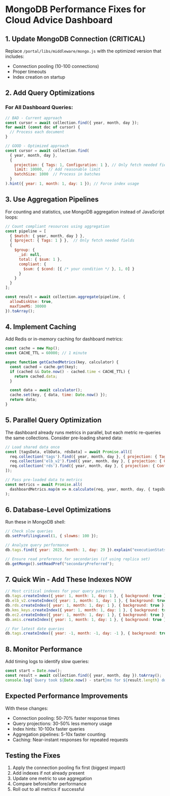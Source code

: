 # MongoDB Performance Fixes for Cloud Advice Dashboard

## 1. Update MongoDB Connection (CRITICAL)

Replace `/portal/libs/middleware/mongo.js` with the optimized version that includes:
- Connection pooling (10-100 connections)
- Proper timeouts
- Index creation on startup

## 2. Add Query Optimizations

### For All Dashboard Queries:

```javascript
// BAD - Current approach
const cursor = await collection.find({ year, month, day });
for await (const doc of cursor) {
  // Process each document
}

// GOOD - Optimized approach
const cursor = await collection.find(
  { year, month, day },
  {
    projection: { Tags: 1, Configuration: 1 }, // Only fetch needed fields
    limit: 10000,  // Add reasonable limit
    batchSize: 1000  // Process in batches
  }
).hint({ year: 1, month: 1, day: 1 }); // Force index usage
```

## 3. Use Aggregation Pipelines

For counting and statistics, use MongoDB aggregation instead of JavaScript loops:

```javascript
// Count compliant resources using aggregation
const pipeline = [
  { $match: { year, month, day } },
  { $project: { Tags: 1 } },  // Only fetch needed fields
  {
    $group: {
      _id: null,
      total: { $sum: 1 },
      compliant: {
        $sum: { $cond: [{ /* your condition */ }, 1, 0] }
      }
    }
  }
];

const result = await collection.aggregate(pipeline, {
  allowDiskUse: true,
  maxTimeMS: 30000
}).toArray();
```

## 4. Implement Caching

Add Redis or in-memory caching for dashboard metrics:

```javascript
const cache = new Map();
const CACHE_TTL = 60000; // 1 minute

async function getCachedMetrics(key, calculator) {
  const cached = cache.get(key);
  if (cached && Date.now() - cached.time < CACHE_TTL) {
    return cached.data;
  }

  const data = await calculator();
  cache.set(key, { data, time: Date.now() });
  return data;
}
```

## 5. Parallel Query Optimization

The dashboard already runs metrics in parallel, but each metric re-queries the same collections. Consider pre-loading shared data:

```javascript
// Load shared data once
const [tagsData, elbData, rdsData] = await Promise.all([
  req.collection('tags').find({ year, month, day }, { projection: { Tags: 1 } }).toArray(),
  req.collection('elb_v2').find({ year, month, day }, { projection: { Configuration: 1 } }).toArray(),
  req.collection('rds').find({ year, month, day }, { projection: { Configuration: 1 } }).toArray()
]);

// Pass pre-loaded data to metrics
const metrics = await Promise.all(
  dashboardMetrics.map(m => m.calculate(req, year, month, day, { tagsData, elbData, rdsData }))
);
```

## 6. Database-Level Optimizations

Run these in MongoDB shell:

```javascript
// Check slow queries
db.setProfilingLevel(1, { slowms: 100 });

// Analyze query performance
db.tags.find({ year: 2025, month: 1, day: 29 }).explain("executionStats");

// Ensure read preference for secondaries (if using replica set)
db.getMongo().setReadPref("secondaryPreferred");
```

## 7. Quick Win - Add These Indexes NOW

```javascript
// Most critical indexes for your query patterns
db.tags.createIndex({ year: 1, month: 1, day: 1 }, { background: true });
db.elb_v2.createIndex({ year: 1, month: 1, day: 1 }, { background: true });
db.rds.createIndex({ year: 1, month: 1, day: 1 }, { background: true });
db.kms_keys.createIndex({ year: 1, month: 1, day: 1 }, { background: true });
db.ec2.createIndex({ year: 1, month: 1, day: 1 }, { background: true });
db.amis.createIndex({ year: 1, month: 1, day: 1 }, { background: true });

// For latest date queries
db.tags.createIndex({ year: -1, month: -1, day: -1 }, { background: true });
```

## 8. Monitor Performance

Add timing logs to identify slow queries:

```javascript
const start = Date.now();
const result = await collection.find({ year, month, day }).toArray();
console.log(`Query took ${Date.now() - start}ms for ${result.length} documents`);
```

## Expected Performance Improvements

With these changes:
- Connection pooling: 50-70% faster response times
- Query projections: 30-50% less memory usage
- Index hints: 10-100x faster queries
- Aggregation pipelines: 5-10x faster counting
- Caching: Near-instant responses for repeated requests

## Testing the Fixes

1. Apply the connection pooling fix first (biggest impact)
2. Add indexes if not already present
3. Update one metric to use aggregation
4. Compare before/after performance
5. Roll out to all metrics if successful